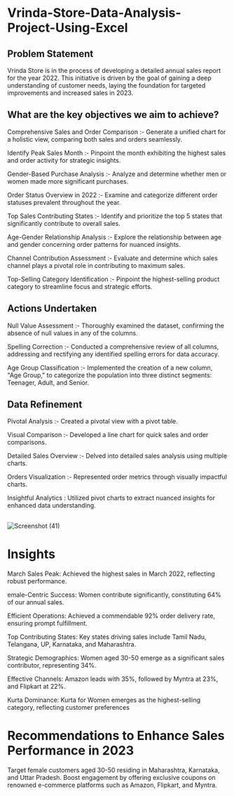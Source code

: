 # Vrinda-Store-Data-Analysis-Project-Using-Excel

## Problem Statement

Vrinda Store is in the process of developing a detailed annual sales report for the year 2022. This initiative is driven by the goal of gaining a deep understanding of customer needs, laying the foundation for targeted improvements and increased sales in 2023.

## What are the key objectives we aim to achieve?

Comprehensive Sales and Order Comparison :-
Generate a unified chart for a holistic view, comparing both sales and orders seamlessly.

Identify Peak Sales Month :-
Pinpoint the month exhibiting the highest sales and order activity for strategic insights.

Gender-Based Purchase Analysis :-
Analyze and determine whether men or women made more significant purchases.

Order Status Overview in 2022 :-
Examine and categorize different order statuses prevalent throughout the year.

Top Sales Contributing States :-
Identify and prioritize the top 5 states that significantly contribute to overall sales.

Age-Gender Relationship Analysis :-
Explore the relationship between age and gender concerning order patterns for nuanced insights.

Channel Contribution Assessment :-
Evaluate and determine which sales channel plays a pivotal role in contributing to maximum sales.

Top-Selling Category Identification :-
Pinpoint the highest-selling product category to streamline focus and strategic efforts.

## Actions Undertaken

Null Value Assessment :- 
Thoroughly examined the dataset, confirming the absence of null values in any of the columns.

Spelling Correction :-
Conducted a comprehensive review of all columns, addressing and rectifying any identified spelling errors for data accuracy.

Age Group Classification :-
Implemented the creation of a new column, "Age Group," to categorize the population into three distinct segments: Teenager, Adult, and Senior.

## Data Refinement

Pivotal Analysis :-
Created a pivotal view with a pivot table.

Visual Comparison :-
Developed a line chart for quick sales and order comparisons.

Detailed Sales Overview :-
Delved into detailed sales analysis using multiple charts.

Orders Visualization :-
Represented order metrics through visually impactful charts.

Insightful Analytics :
Utilized pivot charts to extract nuanced insights for enhanced data understanding.

##
![Screenshot (41)](https://github.com/bansiyar097/Vrinda_Store_Data_Analysis_Excel_Project/assets/155131566/8101bda7-b740-48c6-9bc2-d28491b3d773)

# Insights

March Sales Peak:
Achieved the highest sales in March 2022, reflecting robust performance.

emale-Centric Success:
Women contribute significantly, constituting 64% of our annual sales.

Efficient Operations:
Achieved a commendable 92% order delivery rate, ensuring prompt fulfillment.

Top Contributing States:
Key states driving sales include Tamil Nadu, Telangana, UP, Karnataka, and Maharashtra.

Strategic Demographics:
Women aged 30-50 emerge as a significant sales contributor, representing 34%.

Effective Channels:
Amazon leads with 35%, followed by Myntra at 23%, and Flipkart at 22%.

Kurta Dominance:
Kurta for Women emerges as the highest-selling category, reflecting customer preferences

# Recommendations to Enhance Sales Performance in 2023

Target female customers aged 30-50 residing in Maharashtra, Karnataka, and Uttar Pradesh. Boost engagement by offering exclusive coupons on renowned e-commerce platforms such as Amazon, Flipkart, and Myntra.


